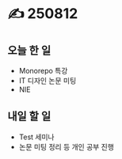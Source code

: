 # ✍️ 250812

## 오늘 한 일

* Monorepo 특강
* IT 디자인 논문 미팅
* NIE



## 내일 할 일

* Test 세미나
* 논문 미팅 정리 등 개인 공부 진행
